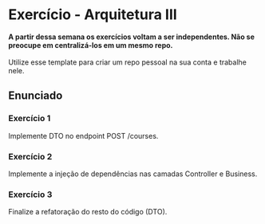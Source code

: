 # Exercício - Arquitetura III

<strong>A partir dessa semana os exercícios voltam a ser independentes. Não se preocupe em centralizá-los em um mesmo repo.</strong>
<br><br>
Utilize esse template para criar um repo pessoal na sua conta e trabalhe nele.

## Enunciado

### Exercício 1

Implemente DTO no endpoint POST /courses.

### Exercício 2

Implemente a injeção de dependências nas camadas Controller e Business.

### Exercício 3

Finalize a refatoração do resto do código (DTO).
